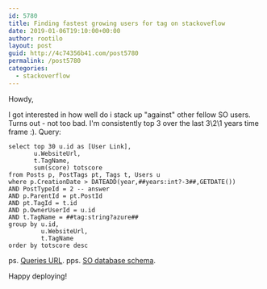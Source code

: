 ```yaml
---
id: 5780
title: Finding fastest growing users for tag on stackoveflow
date: 2019-01-06T19:10:00+00:00
author: rootilo
layout: post
guid: http://4c74356b41.com/post5780
permalink: /post5780
categories:
  - stackoverflow
---
```


Howdy,

I got interested in how well do i stack up "against" other fellow SO users. Turns out - not too bad. I'm consistently top 3 over the last 3\2\1 years time frame :). Query:

```
select top 30 u.id as [User Link],  
       u.WebsiteUrl,
       t.TagName,
       sum(score) totscore
from Posts p, PostTags pt, Tags t, Users u
where p.CreationDate > DATEADD(year,##years:int?-3##,GETDATE())
AND PostTypeId = 2 -- answer
AND p.ParentId = pt.PostId
AND pt.TagId = t.id
AND p.OwnerUserId = u.id
AND t.TagName = ##tag:string?azure##
group by u.id, 
         u.WebsiteUrl,
         t.TagName
order by totscore desc
```


ps. [Queries URL](https://data.stackexchange.com/stackoverflow/query/new).
pps. [SO database schema](https://meta.stackexchange.com/questions/2677/database-schema-documentation-for-the-public-data-dump-and-sede).

Happy deploying!